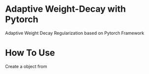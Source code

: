 # Adaptive Weight-Decay with Pytorch
Adaptive Weight Decay Regularization based on Pytorch Framework

# How To Use
Create a object from 
